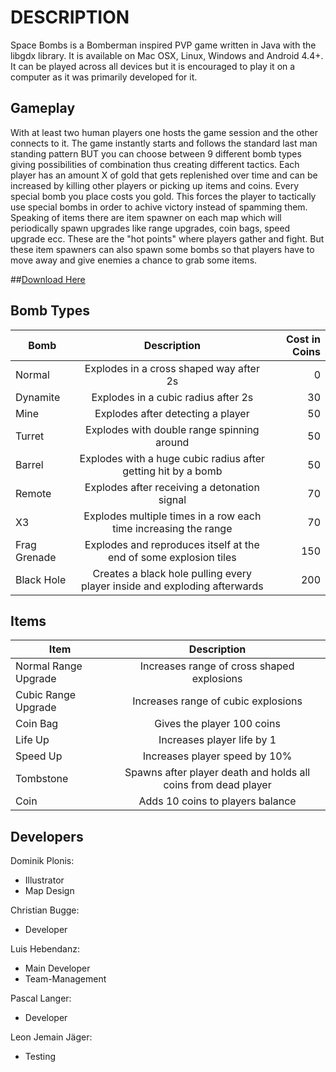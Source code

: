 
# DESCRIPTION
Space Bombs is a Bomberman inspired PVP game written in Java with the libgdx library.
It is available on Mac OSX, Linux, Windows and Android 4.4+. It can be played across all devices
but it is encouraged to play it on a computer as it was primarily developed for it.

## Gameplay
With at least two human players one hosts the game session and the other connects to it.
The game instantly starts and follows the standard last man standing pattern BUT you can choose between
9 different bomb types giving possibilities of combination thus creating different tactics. Each player
has an amount X of gold that gets replenished over time and can be increased by killing other players or picking up items
and coins. Every special bomb you place costs you gold. This forces the player to tactically use special bombs in order to achive victory instead of spamming them.
Speaking of items there are item spawner on each map which will periodically spawn upgrades like
range upgrades, coin bags, speed upgrade ecc. These are the "hot points" where players gather and fight.
But these item spawners can also spawn some bombs so that players have to move away and give enemies a chance to grab some items.

##[Download Here](http://aeo-informatik.github.io/Space-Bombs/ "Download Page")

## Bomb Types
| Bomb        | Description           | Cost in Coins   |
| ------------- |:-------------:| -----:|
| Normal      | Explodes in a cross shaped way after 2s | 0 |
| Dynamite      |  Explodes in a cubic radius after 2s      |   30 |
| Mine | Explodes after detecting a player     |    50 |
| Turret | Explodes with double range spinning around | 50 |
| Barrel | Explodes with a huge cubic radius after getting hit by a bomb | 50 |
| Remote      | Explodes after receiving a detonation signal      | 70 |
| X3 | Explodes multiple times in a row each time increasing the range     | 70 |
| Frag Grenade | Explodes and reproduces itself at the end of some explosion tiles | 150 |
| Black Hole | Creates a black hole pulling every player inside and exploding afterwards | 200 |


## Items
| Item        | Description           |
| ------------- |:-------------:|
| Normal Range Upgrade | Increases range of cross shaped explosions |
| Cubic Range Upgrade | Increases range of cubic explosions |
| Coin Bag  | Gives the player 100 coins |
| Life Up | Increases player life by 1 |
| Speed Up | Increases player speed by 10% |
| Tombstone      | Spawns after player death and holds all coins from dead player |
| Coin | Adds 10 coins to players balance|

## Developers
Dominik Plonis:
- Illustrator
- Map Design

Christian Bugge:
- Developer

Luis Hebendanz:
- Main Developer
- Team-Management

Pascal Langer:
- Developer

Leon Jemain Jäger:
- Testing